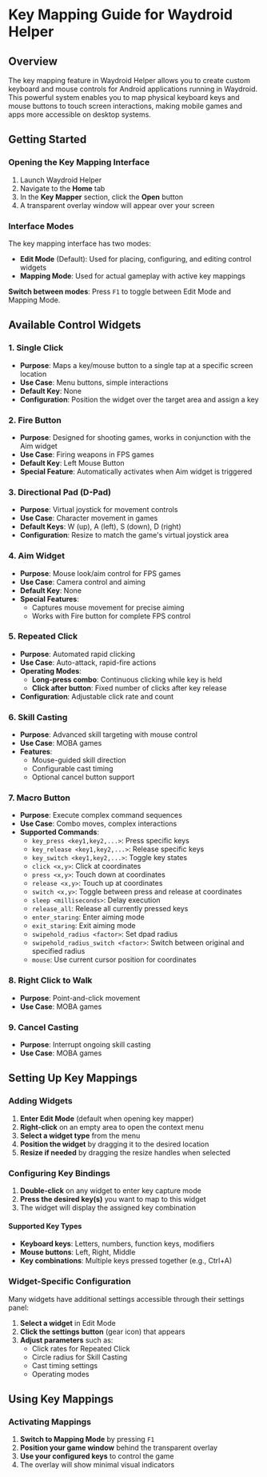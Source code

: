 # Key Mapping Guide for Waydroid Helper

## Overview

The key mapping feature in Waydroid Helper allows you to create custom keyboard and mouse controls for Android applications running in Waydroid. This powerful system enables you to map physical keyboard keys and mouse buttons to touch screen interactions, making mobile games and apps more accessible on desktop systems.

## Getting Started

### Opening the Key Mapping Interface

1. Launch Waydroid Helper
2. Navigate to the **Home** tab
3. In the **Key Mapper** section, click the **Open** button
4. A transparent overlay window will appear over your screen

### Interface Modes

The key mapping interface has two modes:

- **Edit Mode** (Default): Used for placing, configuring, and editing control widgets
- **Mapping Mode**: Used for actual gameplay with active key mappings

**Switch between modes**: Press `F1` to toggle between Edit Mode and Mapping Mode.

## Available Control Widgets

### 1. Single Click
- **Purpose**: Maps a key/mouse button to a single tap at a specific screen location
- **Use Case**: Menu buttons, simple interactions
- **Default Key**: None
- **Configuration**: Position the widget over the target area and assign a key

### 2. Fire Button
- **Purpose**: Designed for shooting games, works in conjunction with the Aim widget
- **Use Case**: Firing weapons in FPS games
- **Default Key**: Left Mouse Button
- **Special Feature**: Automatically activates when Aim widget is triggered

### 3. Directional Pad (D-Pad)
- **Purpose**: Virtual joystick for movement controls
- **Use Case**: Character movement in games
- **Default Keys**: W (up), A (left), S (down), D (right)
- **Configuration**: Resize to match the game's virtual joystick area

### 4. Aim Widget
- **Purpose**: Mouse look/aim control for FPS games
- **Use Case**: Camera control and aiming
- **Default Key**: None
- **Special Features**: 
  - Captures mouse movement for precise aiming
  - Works with Fire button for complete FPS control

### 5. Repeated Click
- **Purpose**: Automated rapid clicking
- **Use Case**: Auto-attack, rapid-fire actions
- **Operating Modes**:
  - **Long-press combo**: Continuous clicking while key is held
  - **Click after button**: Fixed number of clicks after key release
- **Configuration**: Adjustable click rate and count

### 6. Skill Casting
- **Purpose**: Advanced skill targeting with mouse control
- **Use Case**: MOBA games
- **Features**:
  - Mouse-guided skill direction
  - Configurable cast timing
  - Optional cancel button support

### 7. Macro Button
- **Purpose**: Execute complex command sequences
- **Use Case**: Combo moves, complex interactions
- **Supported Commands**:
  - `key_press <key1,key2,...>`: Press specific keys
  - `key_release <key1,key2,...>`: Release specific keys
  - `key_switch <key1,key2,...>`: Toggle key states
  - `click <x,y>`: Click at coordinates
  - `press <x,y>`: Touch down at coordinates
  - `release <x,y>`: Touch up at coordinates
  - `switch <x,y>`: Toggle between press and release at coordinates
  - `sleep <milliseconds>`: Delay execution
  - `release_all`: Release all currently pressed keys
  - `enter_staring`: Enter aiming mode
  - `exit_staring`: Exit aiming mode
  - `swipehold_radius <factor>`: Set dpad radius
  - `swipehold_radius_switch <factor>`: Switch between original and specified radius
  - `mouse`: Use current cursor position for coordinates

### 8. Right Click to Walk
- **Purpose**: Point-and-click movement
- **Use Case**: MOBA games

### 9. Cancel Casting
- **Purpose**: Interrupt ongoing skill casting
- **Use Case**: MOBA games

## Setting Up Key Mappings

### Adding Widgets

1. **Enter Edit Mode** (default when opening key mapper)
2. **Right-click** on an empty area to open the context menu
3. **Select a widget type** from the menu
4. **Position the widget** by dragging it to the desired location
5. **Resize if needed** by dragging the resize handles when selected

### Configuring Key Bindings

1. **Double-click** on any widget to enter key capture mode
2. **Press the desired key(s)** you want to map to this widget
3. The widget will display the assigned key combination

#### Supported Key Types
- **Keyboard keys**: Letters, numbers, function keys, modifiers
- **Mouse buttons**: Left, Right, Middle
- **Key combinations**: Multiple keys pressed together (e.g., Ctrl+A)

### Widget-Specific Configuration

Many widgets have additional settings accessible through their settings panel:

1. **Select a widget** in Edit Mode
2. **Click the settings button** (gear icon) that appears
3. **Adjust parameters** such as:
   - Click rates for Repeated Click
   - Circle radius for Skill Casting
   - Cast timing settings
   - Operating modes

## Using Key Mappings

### Activating Mappings

1. **Switch to Mapping Mode** by pressing `F1`
2. **Position your game window** behind the transparent overlay
3. **Use your configured keys** to control the game
4. The overlay will show minimal visual indicators
